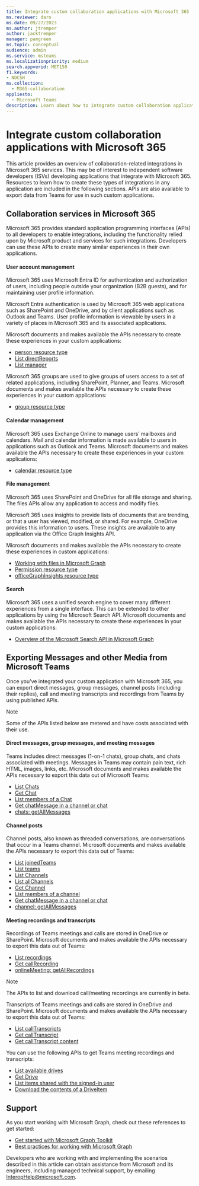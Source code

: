 ```yaml
---
title: Integrate custom collaboration applications with Microsoft 365
ms.reviewer: daro
ms.date: 09/27/2023
ms.author: jtremper
author: jacktremper
manager: pamgreen
ms.topic: conceptual
audience: admin
ms.service: msteams
ms.localizationpriority: medium
search.appverid: MET150
f1.keywords:
- NOCSH
ms.collection: 
  - M365-collaboration
appliesto: 
  - Microsoft Teams
description: Learn about how to integrate custom collaboration applications with Microsoft 365.
---
```


# Integrate custom collaboration applications with Microsoft 365

This article provides an overview of collaboration-related integrations in Microsoft 365 services. This may be of interest to independent software developers (ISVs) developing applications that integrate with Microsoft 365. Resources to learn how to create these types of integrations in any application are included in the following sections.  APIs are also available to export data from Teams for use in such custom applications.

## Collaboration services in Microsoft 365

Microsoft 365 provides standard application programming interfaces (APIs) to all developers to enable integrations, including the functionality relied upon by Microsoft product and services for such integrations. Developers can use these APIs to create many similar experiences in their own applications.

#### User account management

Microsoft 365 uses Microsoft Entra ID for authentication and authorization of users, including people outside your organization (B2B guests), and for maintaining user profile information.

Microsoft Entra authentication is used by Microsoft 365 web applications such as SharePoint and OneDrive, and by client applications such as Outlook and Teams. User profile information is viewable by users in a variety of places in Microsoft 365 and its associated applications.

Microsoft documents and makes available the APIs necessary to create these experiences in your custom applications:

-	[person resource type](/graph/api/resources/person)
-	[List directReports](/graph/api/user-list-directreports)
-	[List manager](/graph/api/user-list-manager)

Microsoft 365 groups are used to give groups of users access to a set of related applications, including SharePoint, Planner, and Teams. Microsoft documents and makes available the APIs necessary to create these experiences in your custom applications:

-	[group resource type](/graph/api/resources/group)

#### Calendar management

Microsoft 365 uses Exchange Online to manage users’ mailboxes and calendars. Mail and calendar information is made available to users in applications such as Outlook and Teams. Microsoft documents and makes available the APIs necessary to create these experiences in your custom applications:

-	[calendar resource type](/graph/api/resources/calendar)

#### File management

Microsoft 365 uses SharePoint and OneDrive for all file storage and sharing. The files APIs allow any application to access and modify files.

Microsoft 365 uses insights to provide lists of documents that are trending, or that a user has viewed, modified, or shared. For example, OneDrive provides this information to users. These insights are available to any application via the Office Graph Insights API.

Microsoft documents and makes available the APIs necessary to create these experiences in custom applications:

-	[Working with files in Microsoft Graph](/graph/api/resources/onedrive)
-	[Permission resource type](/graph/api/resources/permission)
-	[officeGraphInsights resource type](/graph/api/resources/officegraphinsights)

#### Search

Microsoft 365 uses a unified search engine to cover many different experiences from a single interface. This can be extended to other applications by using the Microsoft Search API. Microsoft documents and makes available the APIs necessary to create these experiences in your custom applications:

-	[Overview of the Microsoft Search API in Microsoft Graph](/graph/search-concept-overview)

## Exporting Messages and other Media from Microsoft Teams

Once you’ve integrated your custom application with Microsoft 365, you can export direct messages, group messages, channel posts (including their replies), call and meeting transcripts and recordings from Teams by using published APIs.

> [!NOTE]
> Some of the APIs listed below are metered and have costs associated with their use.

#### Direct messages, group messages, and meeting messages

Teams includes direct messages (1-on-1 chats), group chats, and chats associated with meetings. Messages in Teams may contain pain text, rich HTML, images, links, etc. Microsoft documents and makes available the APIs necessary to export this data out of Microsoft Teams:

-	[List Chats](/graph/api/chat-list)
-	[Get Chat](/graph/api/chat-get)
-	[List members of a Chat](/graph/api/chat-list-members)
-	[Get chatMessage in a channel or chat](/graph/api/chatmessage-get)
-	[chats: getAllMessages](/graph/api/chats-getallmessages)

#### Channel posts

Channel posts, also known as threaded conversations, are conversations that occur in a Teams channel. Microsoft documents and makes available the APIs necessary to export this data out of Teams:

-	[List joinedTeams](/graph/api/user-list-joinedteams)
-	[List teams](/graph/api/teams-list)
-	[List Channels](/graph/api/channel-list)
-	[List allChannels](/graph/api/team-list-allchannels)
-	[Get Channel](/graph/api/channel-get)
-	[List members of a channel](/graph/api/channel-list-members)
-	[Get chatMessage in a channel or chat](/graph/api/chatmessage-get)
-	[channel: getAllMessages](/graph/api/channel-getallmessages)

#### Meeting recordings and transcripts

Recordings of Teams meetings and calls are stored in OneDrive or SharePoint. Microsoft documents and makes available the APIs necessary to export this data out of Teams:

-	[List recordings](/graph/api/onlinemeeting-list-recordings)
-	[Get callRecording](/graph/api/callrecording-get)
-	[onlineMeeting: getAllRecordings](/graph/api/onlinemeeting-getallrecordings)

> [!NOTE]
> The APIs to list and download call/meeting recordings are currently in beta.

Transcripts of Teams meetings and calls are stored in OneDrive and SharePoint. Microsoft documents and makes available the APIs necessary to export this data out of Teams:

-	[List callTranscripts](/microsoftteams/platform/graph-api/meeting-transcripts/api-transcripts#list-calltranscripts)
-	[Get callTranscript](/microsoftteams/platform/graph-api/meeting-transcripts/api-transcripts#get-calltranscript)
-	[Get callTranscript content](/microsoftteams/platform/graph-api/meeting-transcripts/api-transcripts#get-calltranscript-content)

You can use the following APIs to get Teams meeting recordings and transcripts:

-	[List available drives](/onedrive/developer/rest-api/api/drive_list)
-	[Get Drive](/onedrive/developer/rest-api/api/drive_get)
-	[List items shared with the signed-in user](/onedrive/developer/rest-api/api/drive_sharedwithme)
-	[Download the contents of a DriveItem](/onedrive/developer/rest-api/api/driveitem_get_content)

## Support

As you start working with Microsoft Graph, check out these references to get started:

-	[Get started with Microsoft Graph Toolkit](/graph/toolkit/get-started/overview)
-	[Best practices for working with Microsoft Graph](/graph/best-practices-concept)

Developers who are working with and implementing the scenarios described in this article can obtain assistance from Microsoft and its engineers, including managed technical support, by emailing [InteropHelp@microsoft.com](mailto:InteropHelp@microsoft.com).
